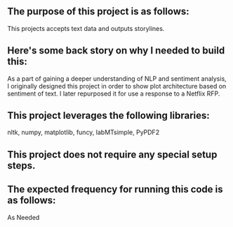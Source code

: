 ## The purpose of this project is as follows:
This projects accepts text data and outputs storylines.
## Here's some back story on why I needed to build this:
As a part of gaining a deeper understanding of NLP and sentiment analysis, I originally designed this project in order to show plot architecture based on sentiment of text. I later repurposed it for use a response to a Netflix RFP.
## This project leverages the following libraries:
nltk, numpy, matplotlib, funcy, labMTsimple, PyPDF2
## This project does not require any special setup steps.

## The expected frequency for running this code is as follows:
As Needed